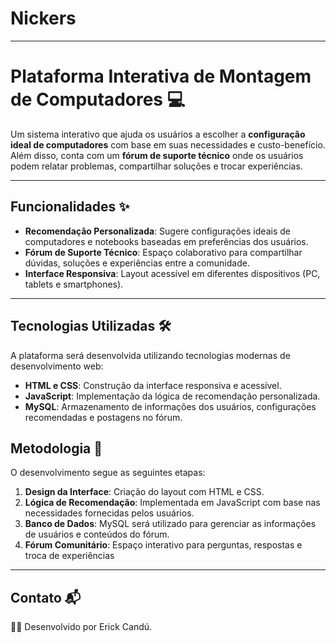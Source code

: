# Nickers
---

# **Plataforma Interativa de Montagem de Computadores** 💻  

Um sistema interativo que ajuda os usuários a escolher a **configuração ideal de computadores** com base em suas necessidades e custo-benefício. Além disso, conta com um **fórum de suporte técnico** onde os usuários podem relatar problemas, compartilhar soluções e trocar experiências.  

---

## **Funcionalidades** ✨  
- **Recomendação Personalizada**: Sugere configurações ideais de computadores e notebooks baseadas em preferências dos usuários.  
- **Fórum de Suporte Técnico**: Espaço colaborativo para compartilhar dúvidas, soluções e experiências entre a comunidade.  
- **Interface Responsiva**: Layout acessível em diferentes dispositivos (PC, tablets e smartphones).  

---

## **Tecnologias Utilizadas** 🛠️

A plataforma será desenvolvida utilizando tecnologias modernas de desenvolvimento web:

- **HTML e CSS**: Construção da interface responsiva e acessível.
- **JavaScript**: Implementação da lógica de recomendação personalizada.
- **MySQL**: Armazenamento de informações dos usuários, configurações recomendadas e postagens no fórum.

## **Metodologia** 🧩

O desenvolvimento segue as seguintes etapas:

1. **Design da Interface**: Criação do layout com HTML e CSS.
2. **Lógica de Recomendação**: Implementada em JavaScript com base nas necessidades fornecidas pelos usuários.
3. **Banco de Dados**: MySQL será utilizado para gerenciar as informações de usuários e conteúdos do fórum.
4. **Fórum Comunitário**: Espaço interativo para perguntas, respostas e troca de experiências
---

## **Contato** 📬  
👨‍💻 Desenvolvido por Erick Candú.  
